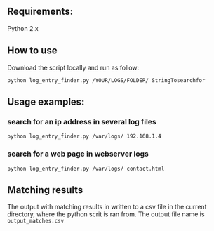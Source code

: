 ## Requirements:
Python 2.x
## How to use
Download the script locally and run as follow:

```python log_entry_finder.py /YOUR/LOGS/FOLDER/ StringTosearchfor```

## Usage examples:
### search for an ip address in several log files
```python log_entry_finder.py /var/logs/ 192.168.1.4```

### search for a web page in webserver logs
```python log_entry_finder.py /var/logs/ contact.html```

## Matching results
The output with matching results in written to a csv file in the current directory, where the python scrit is ran from. The output file name is ```output_matches.csv```


